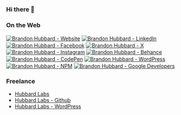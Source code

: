 ### Hi there 👋


### On the Web


<p>
<a href="https://links.brandonhubbard.com/website"><img alt="Brandon Hubbard - Website" align="center" src="https://img.shields.io/badge/WEBSITE-gray.svg?colorA=6A788D&colorB=6A788D&style=for-the-badge" /></a>
<a href="https://links.brandonhubbard.com/linkedin"><img alt="Brandon Hubbard - LinkedIn" align="center" src="https://img.shields.io/badge/LINKEDIN-gray.svg?colorA=6A788D&colorB=6A788D&style=for-the-badge" /></a>
<a href="https://links.brandonhubbard.com/facebook"><img alt="Brandon Hubbard - Facebook" align="center" src="https://img.shields.io/badge/FACEBOOK-gray.svg?colorA=6A788D&colorB=6A788D&style=for-the-badge" /></a>
<a href="https://links.brandonhubbard.com/x"><img alt="Brandon Hubbard - X" align="center" src="https://img.shields.io/badge/X-gray.svg?colorA=6A788D&colorB=6A788D&style=for-the-badge" /></a>
<a href="https://links.brandonhubbard.com/instagram"><img alt="Brandon Hubbard - Instagram" align="center" src="https://img.shields.io/badge/INSTAGRAM-gray.svg?colorA=6A788D&colorB=6A788D&style=for-the-badge" /></a>
<a href="https://links.brandonhubbard.com/behance"><img alt="Brandon Hubbard - Behance" align="center" src="https://img.shields.io/badge/BEHANCE-gray.svg?colorA=6A788D&colorB=6A788D&style=for-the-badge" /></a>
<a href="https://links.brandonhubbard.com/codepen"><img alt="Brandon Hubbard - CodePen" align="center" src="https://img.shields.io/badge/CODEPEN-gray.svg?colorA=6A788D&colorB=6A788D&style=for-the-badge" /></a>
<a href="https://links.brandonhubbard.com/wordpress"><img alt="Brandon Hubbard - WordPress" align="center" src="https://img.shields.io/badge/WORDPRESS-gray.svg?colorA=6A788D&colorB=6A788D&style=for-the-badge" /></a>
<a href="https://links.brandonhubbard.com/npm"><img alt="Brandon Hubbard - NPM" align="center" src="https://img.shields.io/badge/NPM-gray.svg?colorA=6A788D&colorB=6A788D&style=for-the-badge" /></a>
<a href="https://links.brandonhubbard.com/gdev"><img alt="Brandon Hubbard - Google Developers" align="center" src="https://img.shields.io/badge/GOOGLE_DEVS-gray.svg?colorA=6A788D&colorB=6A788D&style=for-the-badge" /></a>
</p>



### Freelance

- [Hubbard Labs](https://hubbardlabs.com)
- [Hubbard Labs - Github](https://github.com/hubbardlabs)
- [Hubbard Labs - WordPress](https://profiles.wordpress.org/hubbardlabs/)

